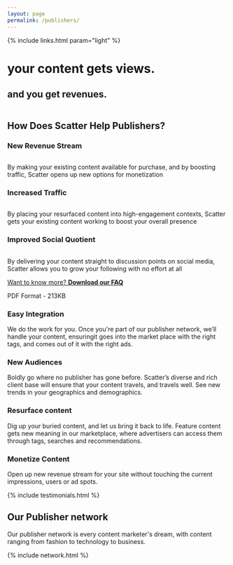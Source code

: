 ```yaml
---
layout: page
permalink: /publishers/
---
```

<!-- hero -->
<div id="hero" class="hero hero__bg hero__publishers">
  <div class="hero-a">
    <div class="container">
      <div class="row hidden-xs">
        <div class="header-trans">
          {% include links.html param="light" %}
        </div>
      </div>
      <div class="hero-content tac">
        <h1 class="hd-1 mt">your content gets views.</h1>
      </div>
    </div>
  </div>
  <div class="hero-b tac">
    <h2 class="hd-1">and you get revenues.</h2>
    <div class="breathe">
      <img src="{{ site.baseurl }}/img/hero-scatter-logo.png" alt="">
    </div>
    <div class="hidden-xs skip tac">
      <a href="#content"><img src="{{ site.baseurl }}/img/i-arrow.png" alt=""></a>
    </div>
  </div>
</div>
<!-- /hero -->

<div id="intro" class="section">
  <div class="container">
    <h2 class="hd-2 tac">How Does Scatter Help Publishers?</h2>
    <div class="row tac breathe">
      <div class="col-md-4">
        <h3 class="hd-3">New Revenue Stream</h3>
        <img src="{{ site.baseurl }}/img/i-revenue.png" alt="">
        <p class="brief-text">By making your existing content available for purchase, and by boosting traffic, Scatter opens up new options for monetization</p>
      </div>
      <div class="col-md-4 mb">
        <h3 class="hd-3">Increased Traffic</h3>
        <img src="{{ site.baseurl }}/img/i-traffic.png" alt="">
        <p class="brief-text">By placing your resurfaced content into high-engagement contexts, Scatter gets your existing content working to boost your overall presence</p>
      </div>
      <div class="col-md-4 mb">
        <h3 class="hd-3">Improved Social Quotient</h3>
        <img src="{{ site.baseurl }}/img/i-socialquotient.png" alt="">
        <p class="brief-text">By delivering your content straight to discussion points on social media, Scatter allows you to grow your following with no effort at all</p>
      </div>
    </div>
    <div class="tac">
      <p><a target="_blank" href="{{ site.baseurl }}/files/scatter-publisher-faqs.pdf" class="btn btn-action">Want to know more? <b>Download our FAQ</b></a></p>
      <p class="btn__info">PDF Format - 213KB</p>
    </div>
  </div>
</div>

<div id="publishers" class="section">
  <div class="container">
    <div class="row">
      <div class="col-md-6 mb">
        <div class="tac brief-big">
          <h3 class="hd-3">Easy Integration</h3>
          <p>We do the work for you. Once you're part of our publisher network, we’ll handle your content, ensuringit goes into the market place with the right tags, and comes out of it with the right ads.</p>
        </div>
      </div>
      <div class="col-md-6 mb">
        <div class="tac brief-big">
          <h3 class="hd-3">New Audiences</h3>
          <p>Boldly go where no publisher has gone before. Scatter’s diverse and rich client base will ensure that your content travels, and travels well. See new trends in your geographics and demographics.</p>
        </div>
      </div>
    </div>
    <div class="row">
      <div class="col-md-6 mb">
        <div class="tac brief-big">
          <h3 class="hd-3">Resurface content</h3>
          <p>Dig up your buried content, and let us bring it back to life. Feature content gets new meaning in our marketplace, where advertisers can access them through tags, searches and recommendations.</p>
        </div>
      </div>
      <div class="col-md-6 mb">
        <div class="tac brief-big">
          <h3 class="hd-3">Monetize Content</h3>
          <p>Open up new revenue stream for your site without touching the current impressions, users or ad spots.</p>
        </div>
      </div>
    </div>
  </div>
</div>

{% include testimonials.html %}

<div class="section scatter">
  <div class="container tac">
    <h2 class="hd-2">Our Publisher network</h2>
    <p class="brief-text">Our publisher network is every content marketer's dream, with content ranging from fashion to technology to business.</p>
    {% include network.html %}
  </div>
</div>